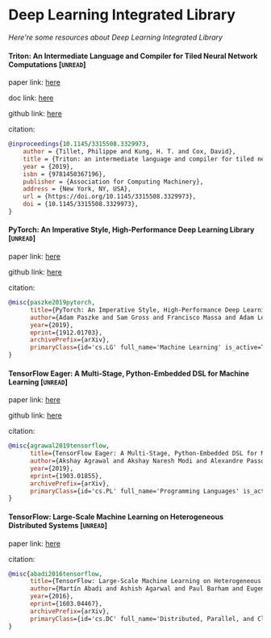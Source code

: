 # Deep Learning Integrated Library
*Here're some resources about Deep Learning Integrated Library*


#### Triton: An Intermediate Language and Compiler for Tiled Neural Network Computations [`UNREAD`]

paper link: [here](https://www.eecs.harvard.edu/~htk/publication/2019-mapl-tillet-kung-cox.pdf)

doc link: [here](https://triton-lang.org/main/index.html)

github link: [here](https://github.com/openai/triton)

citation:

```bibtex
@inproceedings{10.1145/3315508.3329973,
    author = {Tillet, Philippe and Kung, H. T. and Cox, David},
    title = {Triton: an intermediate language and compiler for tiled neural network computations},
    year = {2019},
    isbn = {9781450367196},
    publisher = {Association for Computing Machinery},
    address = {New York, NY, USA},
    url = {https://doi.org/10.1145/3315508.3329973},
    doi = {10.1145/3315508.3329973},
}
```


#### PyTorch: An Imperative Style, High-Performance Deep Learning Library [`UNREAD`]

paper link: [here](https://arxiv.org/pdf/1912.01703)

github link: [here](https://github.com/pytorch/pytorch)

citation:

```bibtex
@misc{paszke2019pytorch,
      title={PyTorch: An Imperative Style, High-Performance Deep Learning Library}, 
      author={Adam Paszke and Sam Gross and Francisco Massa and Adam Lerer and James Bradbury and Gregory Chanan and Trevor Killeen and Zeming Lin and Natalia Gimelshein and Luca Antiga and Alban Desmaison and Andreas Köpf and Edward Yang and Zach DeVito and Martin Raison and Alykhan Tejani and Sasank Chilamkurthy and Benoit Steiner and Lu Fang and Junjie Bai and Soumith Chintala},
      year={2019},
      eprint={1912.01703},
      archivePrefix={arXiv},
      primaryClass={id='cs.LG' full_name='Machine Learning' is_active=True alt_name=None in_archive='cs' is_general=False description='Papers on all aspects of machine learning research (supervised, unsupervised, reinforcement learning, bandit problems, and so on) including also robustness, explanation, fairness, and methodology. cs.LG is also an appropriate primary category for applications of machine learning methods.'}
}
```


#### TensorFlow Eager: A Multi-Stage, Python-Embedded DSL for Machine Learning [`UNREAD`]

paper link: [here](https://arxiv.org/pdf/1903.01855)

github link: [here](https://github.com/tensorflow/tensorflow)

citation:

```bibtex
@misc{agrawal2019tensorflow,
      title={TensorFlow Eager: A Multi-Stage, Python-Embedded DSL for Machine Learning}, 
      author={Akshay Agrawal and Akshay Naresh Modi and Alexandre Passos and Allen Lavoie and Ashish Agarwal and Asim Shankar and Igor Ganichev and Josh Levenberg and Mingsheng Hong and Rajat Monga and Shanqing Cai},
      year={2019},
      eprint={1903.01855},
      archivePrefix={arXiv},
      primaryClass={id='cs.PL' full_name='Programming Languages' is_active=True alt_name=None in_archive='cs' is_general=False description='Covers programming language semantics, language features, programming approaches (such as object-oriented programming, functional programming, logic programming). Also includes material on compilers oriented towards programming languages; other material on compilers may be more appropriate in Architecture (AR). Roughly includes material in ACM Subject Classes D.1 and D.3.'}
}
```


#### TensorFlow: Large-Scale Machine Learning on Heterogeneous Distributed Systems [`UNREAD`]

paper link: [here](https://arxiv.org/pdf/1603.04467)

citation:

```bibtex
@misc{abadi2016tensorflow,
      title={TensorFlow: Large-Scale Machine Learning on Heterogeneous Distributed Systems}, 
      author={Martín Abadi and Ashish Agarwal and Paul Barham and Eugene Brevdo and Zhifeng Chen and Craig Citro and Greg S. Corrado and Andy Davis and Jeffrey Dean and Matthieu Devin and Sanjay Ghemawat and Ian Goodfellow and Andrew Harp and Geoffrey Irving and Michael Isard and Yangqing Jia and Rafal Jozefowicz and Lukasz Kaiser and Manjunath Kudlur and Josh Levenberg and Dan Mane and Rajat Monga and Sherry Moore and Derek Murray and Chris Olah and Mike Schuster and Jonathon Shlens and Benoit Steiner and Ilya Sutskever and Kunal Talwar and Paul Tucker and Vincent Vanhoucke and Vijay Vasudevan and Fernanda Viegas and Oriol Vinyals and Pete Warden and Martin Wattenberg and Martin Wicke and Yuan Yu and Xiaoqiang Zheng},
      year={2016},
      eprint={1603.04467},
      archivePrefix={arXiv},
      primaryClass={id='cs.DC' full_name='Distributed, Parallel, and Cluster Computing' is_active=True alt_name=None in_archive='cs' is_general=False description='Covers fault-tolerance, distributed algorithms, stabilility, parallel computation, and cluster computing. Roughly includes material in ACM Subject Classes C.1.2, C.1.4, C.2.4, D.1.3, D.4.5, D.4.7, E.1.'}
}
```